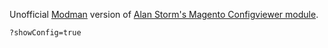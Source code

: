 Unofficial [Modman](https://github.com/colinmollenhour/modman) version of [Alan Storm's Magento Configviewer module](http://alanstorm.com/magento_config).

`?showConfig=true`